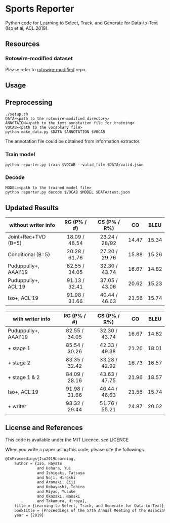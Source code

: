 # Sports Reporter

Python code for Learning to Select, Track, and Generate for Data-to-Text (Iso et al; ACL 2019).


## Resources
### Rotowire-modified dataset
Please refer to [rotowire-modified](https://github.com/aistairc/rotowire-modified) repo.

## Usage

## Preprocessing
```
./setup.sh
DATA=<path to the rotowire-modified directory>
ANNOTAION=<path to the text annotation file for training>
VOCAB=<path to the vocablary file>
python make_data.py $DATA $ANNOTATION $VOCAB
```
The annotation file could be obtained from information extractor.

### Train model
```
python reporter.py train $VOCAB --valid_file $DATA/valid.json
```

### Decode
```
MODEL=<path to the trained model file>
python reporter.py decode $VOCAB $MODEL $DATA/test.json
```

## Updated Results

| without writer info | RG (P% / #) | CS (P% / R%)| CO  |BLEU |
|---------------------|:-----------:|:-----------:|:---:|:---:|
|Joint+Rec+TVD (B=5)  |18.09 / 48.54|23.24 / 28/92|14.47|15.34|
|Conditional (B=5)    |20.28 / 61.76|27.20 / 29.76|15.88|15.26|
|Puduppully+, AAAI'19 |82.55 / 34.05|32.30 / 43.74|16.67|14.82|
|Puduppully+, ACL'19  |91.13 / 32.41|37.05 / 43.06|20.62|15.23|
|Iso+, ACL'19         |91.98 / 31.66|40.44 / 46.63|21.56|15.74|


| with writer info    | RG (P% / #) | CS (P% / R%)| CO  |BLEU |
|---------------------|:-----------:|:-----------:|:---:|:---:|
|Puduppully+, AAAI'19 |82.55 / 34.05|32.30 / 43.74|16.67|14.82|
|+ stage 1            |85.54 / 30.26|42.33 / 49.38|21.26|18.01|
|+ stage 2            |83.35 / 32.42|33.28 / 42.92|16.73|16.57|
|+ stage 1 & 2        |84.09 / 28.16|43.63 / 47.75|21.96|18.57|
|Iso+, ACL'19         |91.98 / 31.66|40.44 / 46.63|21.56|15.74|
|+ writer             |93.32 / 29.44|51.76 / 55.21|24.97|20.62|


## License and References
This code is available under the MIT Licence, see LICENCE

When you write a paper using this code, please cite the followings.

```tex
@InProceedings{Iso2019Learning,
    author = {Iso, Hayate
              and Uehara, Yui
              and Ishigaki, Tatsuya
              and Noji, Hiroshi
              and Aramaki, Eiji
              and Kobayashi, Ichiro
              and Miyao, Yusuke
              and Okazaki, Naoaki
              and Takamura, Hiroya},
    title = {Learning to Select, Track, and Generate for Data-to-Text},
    booktitle = {Proceedings of the 57th Annual Meeting of the Association for Computational Linguistics (ACL)},
    year = {2019}
```